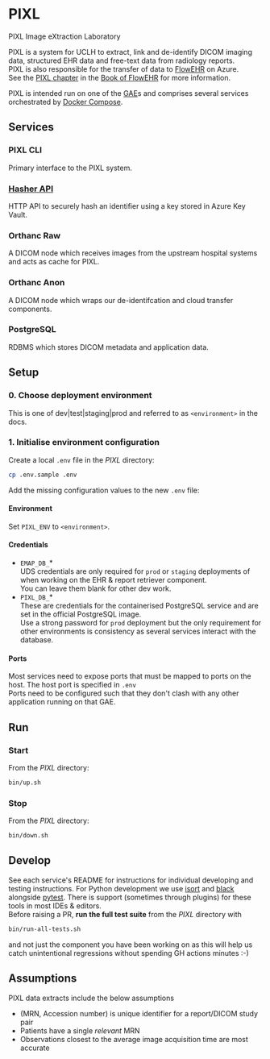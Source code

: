 # PIXL
PIXL Image eXtraction Laboratory

PIXL is a system for UCLH to extract, link and de-identify DICOM imaging data, structured EHR data and free-text data from radiology reports.  
PIXL is also responsible for the transfer of data to [FlowEHR](https://github.com/UCLH-DIF/Book-of-FlowEHR/blob/main/overview.md) on Azure.  
See the [PIXL chapter](https://github.com/UCLH-DIF/Book-of-FlowEHR/tree/main/PIXL) in the [Book of FlowEHR](https://github.com/UCLH-DIF/Book-of-FlowEHR) for more information.  

PIXL is intended run on one of the [GAE](https://github.com/UCLH-DIF/Book-of-FlowEHR/blob/main/glossary.md#gaes)s and comprises
several services orchestrated by [Docker Compose](https://docs.docker.com/compose/).

## Services
### PIXL CLI
Primary interface to the PIXL system.
### [Hasher API](./hasher/README.md)
HTTP API to securely hash an identifier using a key stored in Azure Key Vault.
### Orthanc Raw
A DICOM node which receives images from the upstream hospital systems and acts as cache for PIXL.
### Orthanc Anon
A DICOM node which wraps our de-identifcation and cloud transfer components.
### PostgreSQL
RDBMS which stores DICOM metadata and application data.

## Setup

### 0. Choose deployment environment
This is one of dev|test|staging|prod and referred to as `<environment>` in the docs.

### 1. Initialise environment configuration
Create a local `.env` file in the _PIXL_ directory:
```bash
cp .env.sample .env
```
Add the missing configuration values to the new `.env` file:

#### Environment
Set `PIXL_ENV` to `<environment>`.

#### Credentials
- `EMAP_DB_`*  
UDS credentials are only required for `prod` or `staging` deployments of when working on the EHR & report retriever component.  
You can leave them blank for other dev work. 
- `PIXL_DB_`*  
These are credentials for the containerised PostgreSQL service and are set in the official PostgreSQL image.   
Use a strong password for `prod` deployment but the only requirement for other environments is consistency as several services interact with the database.

#### Ports
Most services need to expose ports that must be mapped to ports on the host. The host port is specified in `.env`  
Ports need to be configured such that they don't clash with any other application running on that GAE.  


## Run

### Start
From the _PIXL_ directory:
```bash
bin/up.sh
```

### Stop
From the _PIXL_ directory:
```bash
bin/down.sh
```


## Develop
See each service's README for instructions for individual developing and testing instructions. 
For Python development we use [isort](https://github.com/PyCQA/isort) and [black](https://black.readthedocs.io/en/stable/index.html) alongside [pytest](https://www.pytest.org/).
There is support (sometimes through plugins) for these tools in most IDEs & editors.  
Before raising a PR, **run the full test suite** from the _PIXL_ directory with
```bash
bin/run-all-tests.sh
```
and not just the component you have been working on as this will help us catch unintentional regressions without spending GH actions minutes :-)   


## Assumptions

PIXL data extracts include the below assumptions

- (MRN, Accession number) is unique identifier for a report/DICOM study pair
- Patients have a single _relevant_ MRN
- Observations closest to the average image acquisition time are most accurate
